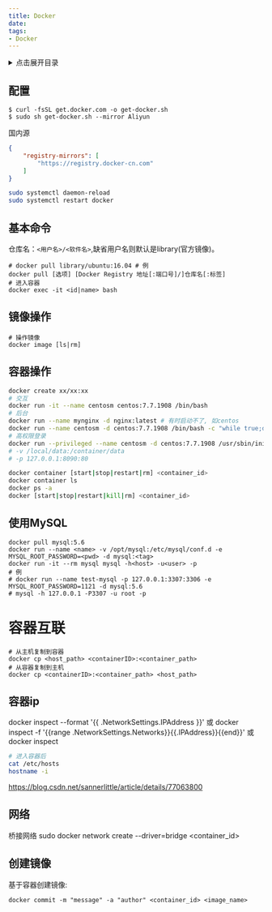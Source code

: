 ```yaml
---
title: Docker
date:
tags:
- Docker
---
```

<details>
<summary>点击展开目录</summary>
<!-- TOC -->

    - [配置](#配置)
    - [基本命令](#基本命令)
    - [镜像操作](#镜像操作)
    - [容器操作](#容器操作)
    - [使用MySQL](#使用mysql)
- [容器互联](#容器互联)
    - [容器ip](#容器ip)
    - [网络](#网络)
    - [创建镜像](#创建镜像)

<!-- /TOC -->
</details>

## 配置


```shell
$ curl -fsSL get.docker.com -o get-docker.sh
$ sudo sh get-docker.sh --mirror Aliyun
```


国内源
```json
{
    "registry-mirrors": [
        "https://registry.docker-cn.com"
    ]
}
```
```bash
sudo systemctl daemon-reload
sudo systemctl restart docker
```

## 基本命令

仓库名：`<用户名>/<软件名>`,缺省用户名则默认是library(官方镜像)。

```shell
# docker pull library/ubuntu:16.04 # 例
docker pull [选项] [Docker Registry 地址[:端口号]/]仓库名[:标签]
# 进入容器
docker exec -it <id|name> bash
```

## 镜像操作

```
# 操作镜像
docker image [ls|rm]
```

## 容器操作

```bash
docker create xx/xx:xx
# 交互
docker run -it --name centosm centos:7.7.1908 /bin/bash
# 后台
docker run --name mynginx -d nginx:latest # 有时启动不了, 如centos
docker run --name centosm -d centos:7.7.1908 /bin/bash -c "while true;do echo x; sleep;done"
# 高权限登录
docker run --privileged --name centosm -d centos:7.7.1908 /usr/sbin/init
# -v /local/data:/container/data
# -p 127.0.0.1:8090:80 

docker container [start|stop|restart|rm] <container_id>
docker container ls
docker ps -a
docker [start|stop|restart|kill|rm] <container_id>
```

## 使用MySQL

```shell
docker pull mysql:5.6
docker run --name <name> -v /opt/mysql:/etc/mysql/conf.d -e MYSQL_ROOT_PASSWORD=<pwd> -d mysql:<tag>
docker run -it --rm mysql mysql -h<host> -u<user> -p
# 例
# docker run --name test-mysql -p 127.0.0.1:3307:3306 -e MYSQL_ROOT_PASSWORD=1121 -d mysql:5.6
# mysql -h 127.0.0.1 -P3307 -u root -p
```

# 容器互联

```shell
# 从主机复制到容器
docker cp <host_path> <containerID>:<container_path>
# 从容器复制到主机
docker cp <containerID>:<container_path> <host_path>
```
## 容器ip

docker inspect --format '{{ .NetworkSettings.IPAddress }}' <container-ID>
或
docker inspect -f '{{range .NetworkSettings.Networks}}{{.IPAddress}}{{end}}' <container-ID>
或
docker inspect <container id>

```bash
# 进入容器后
cat /etc/hosts
hostname -i
```

https://blog.csdn.net/sannerlittle/article/details/77063800

## 网络

桥接网络
sudo docker network create --driver=bridge <container_id>

## 创建镜像

基于容器创建镜像:

```shell
docker commit -m "message" -a "author" <container_id> <image_name>
```
